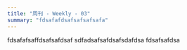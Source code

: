 ```yaml
---
title: "周刊 - Weekly - 03"
summary: "fdsafafdsafsafsafsafa"
---
```


fdsafafsaffdsafsafdsaf
sdfadsafsafdsafsdafdsa
fdsafsafdsa
